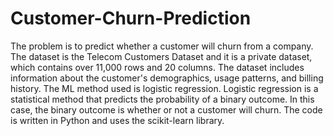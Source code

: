 # Customer-Churn-Prediction
The problem is to predict whether a customer will churn from a company. The dataset is the Telecom Customers Dataset and it is a private dataset, which contains over 11,000 rows and 20 columns. The dataset includes information about the customer's demographics, usage patterns, and billing history.
The ML method used is logistic regression. Logistic regression is a statistical method that predicts the probability of a binary outcome. In this case, the binary outcome is whether or not a customer will churn.
The code is written in Python and uses the scikit-learn library.
